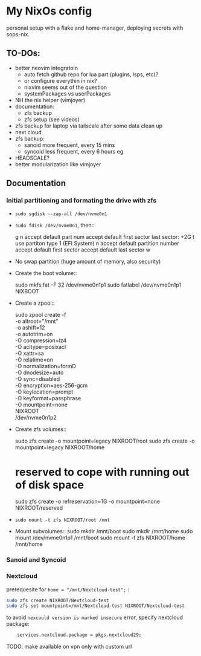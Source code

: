 # My NixOs config

personal setup with a flake and home-manager, deploying secrets with sops-nix.

## TO-DOs:

- better neovim integratoin
  - auto fetch github repo for lua part (plugins, lsps, etc)?
  - or configure everythin in nix?
  - nixvim seems out of the question
  - systemPackages vs userPackages
- NH the nix helper (vimjoyer)
- documentation:
  - zfs backup
  - zfs setup (see videos)
- zfs backup for laptop via tailscale after some data clean up
- next cloud
- zfs backup:
  - sanoid more frequent, every 15 mins
  - syncoid less frequent, every 6 hours eg
- HEADSCALE?
- better modularization like vimjoyer

## Documentation

### Initial partitioning and formating the drive with zfs

- `sudo sgdisk --zap-all /dev/nvme0n1`

- `sudo fdisk /dev/nvme0n1`, then::

  g
  n
  accept default part num
  accept default first sector
  last sector: +2G
  t
  use partiton type 1 (EFI System)
  n
  accept default partition number
  accept default first sector
  accept default last sector
  w

- No swap partition (huge amount of memory, also security)

- Create the boot volume::

  sudo mkfs.fat -F 32 /dev/nvme0n1p1
  sudo fatlabel /dev/nvme0n1p1 NIXBOOT

- Create a zpool::

  sudo zpool create -f \
   -o altroot="/mnt" \
   -o ashift=12 \
   -o autotrim=on \
   -O compression=lz4 \
   -O acltype=posixacl \
   -O xattr=sa \
   -O relatime=on \
   -O normalization=formD \
   -O dnodesize=auto \
   -O sync=disabled \
   -O encryption=aes-256-gcm \
   -O keylocation=prompt \
   -O keyformat=passphrase \
   -O mountpoint=none \
   NIXROOT \
   /dev/nvme0n1p2

- Create zfs volumes::

  sudo zfs create -o mountpoint=legacy NIXROOT/root
  sudo zfs create -o mountpoint=legacy NIXROOT/home

  # reserved to cope with running out of disk space

  sudo zfs create -o refreservation=1G -o mountpoint=none NIXROOT/reserved

- `sudo mount -t zfs NIXROOT/root /mnt`
- Mount subvolumes::
  sudo mkdir /mnt/boot
  sudo mkdir /mnt/home
  sudo mount /dev/nvme0n1p1 /mnt/boot
  sudo mount -t zfs NIXROOT/home /mnt/home

### Sanoid and Syncoid

### Nextcloud

prerequesite for `home = "/mnt/Nextcloud-test";` :

```bash
sudo zfs create NIXROOT/Nextcloud-test
sudo zfs set mountpoint=/mnt/Nextcloud-test NIXROOT/Nextcloud-test
```

to avoid `nexcould version is marked insecure` error, specify nextcloud package:

```nix
    services.nextcloud.package = pkgs.nextcloud29;
```

TODO: make available on vpn only with custom url
